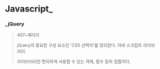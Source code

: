 # Javascript_

### _jQuery

>407~페이지
>
>jQuery의 중요한 구성 요소인 'CSS 선택자'를 정리한다. 자바 스크립트 라이브러리.
>
>라이브러리란 편리하게 사용할 수 있는 객체, 함수 등의 집합이다.
>
> 